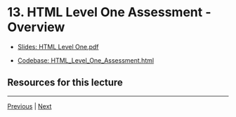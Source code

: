 # 13. HTML Level One Assessment - Overview

-   [Slides: HTML Level One.pdf](https://python-ds.s3.us-west-1.amazonaws.com/Python-and-Django-Full-Stack-Web-Developer-Bootcamp/Resources/HTML+Level+One.pdf)

-   [Codebase: HTML_Level_One_Assessment.html](../../codebase/python-django/HTML_Level_One/HTML_Level_One_Assessment.html)


##  Resources for this lecture




---

[Previous](./12_HTML-Level-One-Part-Five-Attributes.md) | [Next](./14_HTML-Level-One-Assessment-Solutions.md)
